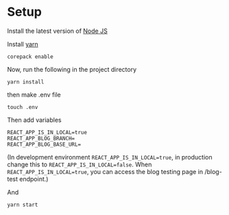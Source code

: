 # Setup

Install the latest version of [Node JS](https://nodejs.org/en/)

Install [yarn](https://yarnpkg.com/getting-started/install)
```
corepack enable
```

Now, run the following in the project directory

```
yarn install
```
then make .env file 
```
touch .env
```
Then add variables
```
REACT_APP_IS_IN_LOCAL=true
REACT_APP_BLOG_BRANCH=
REACT_APP_BLOG_BASE_URL=
```
(In development environment ```REACT_APP_IS_IN_LOCAL=true```, in production change this to ```REACT_APP_IS_IN_LOCAL=false```.
When ```REACT_APP_IS_IN_LOCAL=true```, you can access the blog testing page in /blog-test endpoint.) 

And 
```
yarn start
```